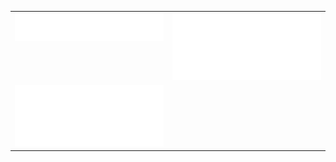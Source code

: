 <table>
    <tr style="vertical-align: top">
        <td>
            <a href="https://github.com/zailic">
                <img src="assets/metrics/header.svg" />
            </a>
        </td>
        <td>
            <a href="https://github.com/zailic">
                <img src="assets/metrics/achievements.svg" />
            </a>
        </td>
    </tr>
    <tr style="vertical-align: top" P>
        <td>
            <a href="https://github.com/zailic">
                <img src="assets/metrics/isocalendar.svg" />
            </a>
        </td>
        <td>
        </td>
    </tr>
</table>